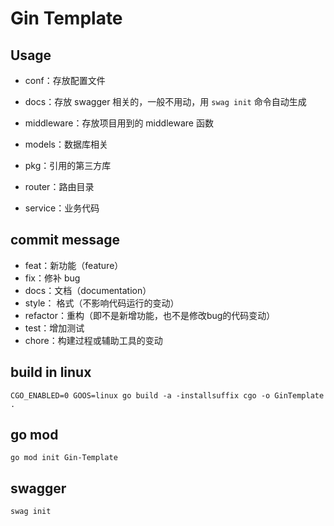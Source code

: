 # Gin Template

## Usage

- conf：存放配置文件

- docs：存放 swagger 相关的，一般不用动，用 `swag init` 命令自动生成
  
- middleware：存放项目用到的 middleware 函数

- models：数据库相关

- pkg：引用的第三方库

- router：路由目录

- service：业务代码

## commit message

- feat：新功能（feature）
- fix：修补 bug
- docs：文档（documentation）
- style： 格式（不影响代码运行的变动）
- refactor：重构（即不是新增功能，也不是修改bug的代码变动）
- test：增加测试 
- chore：构建过程或辅助工具的变动

## build in linux

`CGO_ENABLED=0 GOOS=linux go build -a -installsuffix cgo -o GinTemplate .`

## go mod

`go mod init Gin-Template`

## swagger

`swag init`
